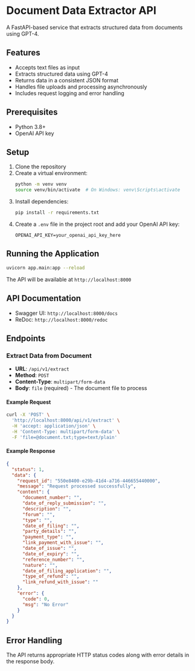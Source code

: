 # Document Data Extractor API

A FastAPI-based service that extracts structured data from documents using GPT-4.

## Features

- Accepts text files as input
- Extracts structured data using GPT-4
- Returns data in a consistent JSON format
- Handles file uploads and processing asynchronously
- Includes request logging and error handling

## Prerequisites

- Python 3.8+
- OpenAI API key

## Setup

1. Clone the repository
2. Create a virtual environment:
   ```bash
   python -m venv venv
   source venv/bin/activate  # On Windows: venv\Scripts\activate
   ```
3. Install dependencies:
   ```bash
   pip install -r requirements.txt
   ```
4. Create a `.env` file in the project root and add your OpenAI API key:
   ```
   OPENAI_API_KEY=your_openai_api_key_here
   ```

## Running the Application

```bash
uvicorn app.main:app --reload
```

The API will be available at `http://localhost:8000`

## API Documentation

- Swagger UI: `http://localhost:8000/docs`
- ReDoc: `http://localhost:8000/redoc`

## Endpoints

### Extract Data from Document

- **URL**: `/api/v1/extract`
- **Method**: `POST`
- **Content-Type**: `multipart/form-data`
- **Body**: `file` (required) - The document file to process

#### Example Request

```bash
curl -X 'POST' \
  'http://localhost:8000/api/v1/extract' \
  -H 'accept: application/json' \
  -H 'Content-Type: multipart/form-data' \
  -F 'file=@document.txt;type=text/plain'
```

#### Example Response

```json
{
  "status": 1,
  "data": {
    "request_id": "550e8400-e29b-41d4-a716-446655440000",
    "message": "Request processed successfully",
    "content": {
      "document_number": "",
      "date_of_reply_submission": "",
      "description": "",
      "forum": "",
      "type": "",
      "date_of_filing": "",
      "party_details": "",
      "payment_type": "",
      "link_payment_with_issue": "",
      "date_of_issue": "",
      "date_of_expiry": "",
      "reference_number": "",
      "nature": "",
      "date_of_filing_application": "",
      "type_of_refund": "",
      "link_refund_with_issue": ""
    },
    "error": {
      "code": 0,
      "msg": "No Error"
    }
  }
}
```

## Error Handling

The API returns appropriate HTTP status codes along with error details in the response body.
